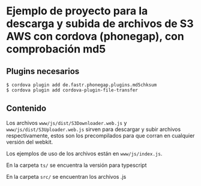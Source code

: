 # Ejemplo de proyecto para la descarga y subida de archivos de S3 AWS con cordova (phonegap), con comprobación md5


## Plugins necesarios
```
$ cordova plugin add de.fastr.phonegap.plugins.md5chksum
$ cordova plugin add cordova-plugin-file-transfer
```

## Contenido

Los archivos <code>www/js/dist/S3Downloader.web.js</code> y <code>www/js/dist/S3Uploader.web.js</code> sirven para descargar y subir archivos respectivamente, estos son los precompilados para que corran en cualquier versión del webkit.

Los ejemplos de uso de los archivos están en <code>www/js/index.js</code>.

En la carpeta <code>ts/</code> se encuentra la versión para typescript

En la carpeta <code>src/</code> se encuentran los archivos .js
